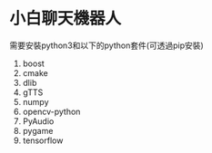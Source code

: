 # 小白聊天機器人

需要安裝python3和以下的python套件(可透過pip安裝)
1. boost 
2. cmake 
3. dlib
4. gTTS
5. numpy
6. opencv-python
7. PyAudio
8. pygame
9. tensorflow
